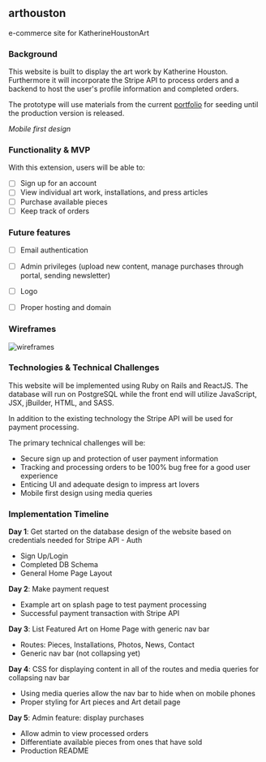 ## arthouston
e-commerce site for KatherineHoustonArt


### Background

This website is built to display the art work by Katherine Houston. Furthermore it will incorporate the Stripe API to process orders and a backend to host the user's profile information and completed orders.

The prototype will use materials from the current [portfolio](www.katherinehoustonart.com) for seeding until the production version is released.

*Mobile first design*

### Functionality & MVP

With this extension, users will be able to:

- [ ] Sign up for an account
- [ ] View individual art work, installations, and press articles
- [ ] Purchase available pieces
- [ ] Keep track of orders

### Future features

- [ ] Email authentication
- [ ] Admin privileges (upload new content, manage purchases through portal, sending newsletter)
- [ ] Logo
- [ ] Proper hosting and domain


### Wireframes

![wireframes](docs/wireframes/home-page.png)

### Technologies & Technical Challenges

This website will be implemented using Ruby on Rails and ReactJS. The database will run on PostgreSQL while the front end will utilize JavaScript, JSX, jBuilder, HTML, and SASS.

In addition to the existing technology the Stripe API will be used for payment processing.

The primary technical challenges will be:

- Secure sign up and protection of user payment information
- Tracking and processing orders to be 100% bug free for a good user experience
- Enticing UI and adequate design to impress art lovers
- Mobile first design using media queries

### Implementation Timeline

**Day 1**: Get started on the database design of the website based on credentials needed for Stripe API - Auth

- Sign Up/Login
- Completed DB Schema
- General Home Page Layout

**Day 2**: Make payment request

- Example art on splash page to test payment processing
- Successful payment transaction with Stripe API

**Day 3**: List Featured Art on Home Page with generic nav bar

- Routes: Pieces, Installations, Photos, News, Contact
- Generic nav bar (not collapsing yet)

**Day 4**: CSS for displaying content in all of the routes and media queries for collapsing nav bar

- Using media queries allow the nav bar to hide when on mobile phones
- Proper styling for Art pieces and Art detail page

**Day 5**: Admin feature: display purchases
- Allow admin to view processed orders
- Differentiate available pieces from ones that have sold
- Production README
